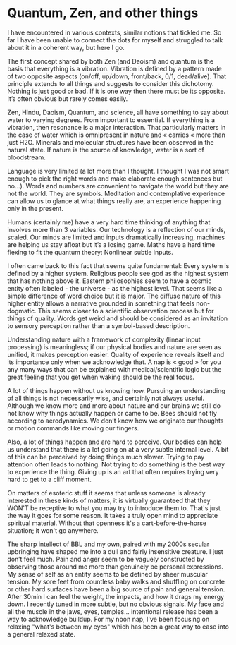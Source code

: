 # Quantum, Zen, and other things

I have encountered in various contexts, similar notions that tickled me. So far I have been unable to connect the dots for myself and struggled to talk about it in a coherent way, but here I go.

The first concept shared by both Zen (and Daoism) and quantum is the basis that everything is a vibration. Vibration is defined by a pattern made of two opposite aspects (on/off, up/down, front/back, 0/1, dead/alive). That principle extends to all things and suggests to consider this dichotomy. Nothing is just good or bad. If it is one way then there must be its opposite. It’s often obvious but rarely comes easily.

Zen, Hindu, Daoism, Quantum, and science, all have something to say about water to varying degrees. From important to essential. If everything is a vibration, then resonance is a major interaction. That particularly matters in the case of water which is omnipresent in nature and « carries «  more than just H2O. Minerals and molecular structures have been observed in the natural state. If nature is the source of knowledge, water is a sort of bloodstream. 

Language is very limited (a lot more than I thought. I thought I was not smart enough to pick the right words and make elaborate enough sentences but no…). Words and numbers are convenient to navigate the world but they are not the world. They are symbols. Meditation and contemplative experience can allow us to glance at what things really are, an experience happening only in the present.

Humans (certainly me) have a very hard time thinking of anything that involves more than 3 variables. Our technology is a reflection of our minds, scaled. Our minds are limited and inputs dramatically increasing, machines are helping us stay afloat but it’s a losing game. Maths have a hard time flexing to fit the quantum theory: Nonlinear subtle inputs.

I often came back to this fact that seems quite fundamental: Every system is defined by a higher system. Religious people see god as the highest system that has nothing above it. Eastern philosophies seem to have a cosmic entity often labeled - the universe - as the highest level. That seems like a simple difference of word choice but it is major. The diffuse nature of this higher entity allows a narrative grounded in something that feels non-dogmatic. This seems closer to a scientific observation process but for things of quality. Words get weird and should be considered as an invitation to sensory perception rather than a symbol-based description.

Understanding nature with a framework of complexity (linear input processing) is meaningless; if our physical bodies and nature are seen as unified, it makes perception easier. Quality of experience reveals itself and its importance only when we acknowledge that. A nap is « good » for you any many ways that can be explained with medical/scientific logic but the great feeling that you get when waking should be the real focus.

A lot of things happen without us knowing how. Pursuing an understanding of all things is not necessarily wise, and certainly not always useful. Although we know more and more about nature and our brains we still do not know why things actually happen or came to be. Bees should not fly according to aerodynamics. We don’t know how we originate our thoughts or motion commands like moving our fingers.

Also, a lot of things happen and are hard to perceive. Our bodies can help us understand that there is a lot going on at a very subtle internal level. A bit of this can be perceived by doing things much slower. Trying to pay attention often leads to nothing. Not trying to do something is the best way to experience the thing. Giving up is an art that often requires trying very hard to get to a cliff moment.

On matters of esoteric stuff it seems that unless someone is already interested in these kinds of matters, it is virtually guaranteed that they WON'T be receptive to what you may try to introduce them to. That's just the way it goes for some reason. It takes a truly open mind to appreciate spiritual material. Without that openness it's a cart-before-the-horse situation; it won't go anywhere.

The sharp intellect of BBL and my own, paired with my 2000s secular upbringing have shaped me into a dull and fairly insensitive creature. I just don’t feel much. Pain and anger seem to be vaguely constructed by observing those around me more than genuinely be personal expressions. My sense of self as an entity seems to be defined by sheer muscular tension. My sore feet from countless baby walks and shuffling on concrete or other hard surfaces have been a big source of pain and general tension. After 30min I can feel the weight, the impacts, and how it drags my energy down. I recently tuned in more subtle, but no obvious signals. My face and all the muscle in the jaws, eyes, temples... intentional release has been a way to acknowledge buildup. For my noon nap, I've been focusing on relaxing "what's between my eyes" which has been a great way to ease into a general relaxed state.